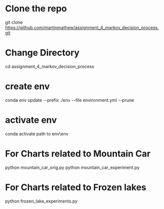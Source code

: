 # Clone the repo
git clone https://github.com/martinmathew/assignment_4_markov_decision_process.git

# Change Directory
cd assignment_4_markov_decision_process

# create env
conda env update --prefix ./env --file environment.yml  --prune

# activate env
conda activate path to env\env

# For Charts related to Mountain Car
python mountain_car_orig.py
python mountain_car_experiment.py


# For Charts related to Frozen lakes
python frozen_lake_experiments.py

